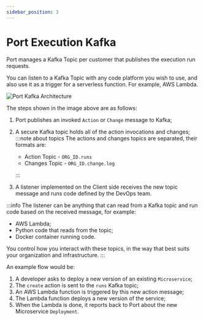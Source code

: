 ```yaml
---
sidebar_position: 3
---
```


# Port Execution Kafka

Port manages a Kafka Topic per customer that publishes the execution run requests.

You can listen to a Kafka Topic with any code platform you wish to use, and also use it as a trigger for a serverless function. For example, AWS Lambda.

![Port Kafka Architecture](../../../static/img/platform-overview/self-service-actions/portKafkaArchitecture.png)

The steps shown in the image above are as follows:

1. Port publishes an invoked `Action` or `Change` message to Kafka;
2. A secure Kafka topic holds all of the action invocations and changes;
   :::note about topics
   The actions and changes topics are separated, their formats are:

   - Action Topic - `ORG_ID.runs`
   - Changes Topic - `ORG_ID.change.log`

   :::

3. A listener implemented on the Client side receives the new topic message and runs code defined by the DevOps team.

:::info
The listener can be anything that can read from a Kafka topic and run code based on the received message, for example:

- AWS Lambda;
- Python code that reads from the topic;
- Docker container running code.

You control how you interact with these topics, in the way that best suits your organization and infrastructure.
:::

An example flow would be:

1. A developer asks to deploy a new version of an existing `Microservice`;
2. The `create` action is sent to the `runs` Kafka topic;
3. An AWS Lambda function is triggered by this new action message;
4. The Lambda function deploys a new version of the service;
5. When the Lambda is done, it reports back to Port about the new Microservice `Deployment`.
